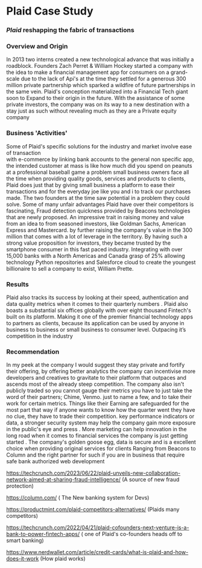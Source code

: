  # Plaid Case Study
   ###  *Plaid* reshapping the fabric of transactions
 
 
 
 
 ###  Overview and Origin
In 2013 two interns created a new technological advance that was initially a roadblock. 
Founders Zach Perret & William Hockey started a company with the idea to make a financial 
management app for consumers on a grand-scale
due to the lack of Api's at the time they settled for a generous 300 million private partnership which 
sparked a wildfire of future partnerships in the same vein.
Plaid's conception materialized into a Financial Tech giant soon to Expand to their origin in the
future. With the assistance of some private investors, the company was on its way to a new destination with a stay just as such without 
revealing much as they are a Private equity company 

### Business 'Activities'
Some of Plaid's specific solutions for the industry and market involve ease of transaction  
with e-commerce by linking bank accounts to the general non specific app, the intended customer at mass is like how much did you spend on peanuts at a professional baseball game 
a problem small business owners face all the time when providing quality goods, services and products to clients, Plaid does just that by giving small business a platform to 
ease their transactions and for the everyday joe like you and i to track our purchases made.
The two founders at the time saw potential in a problem they could solve. Some of many
 unfair advantages Plaid have over their competitors is fascinating, Fraud detection quickness provided by Beacons
technologies that are newly proposed. An impressive trait in raising money and value from an idea to from seasoned investors, like Goldman Sachs, American Express and Mastercard. by further raising the company's value in the 300 million that comes with a lot of leverage in the territory. By having such a strong value proposition for investors, they became trusted by the smartphone consumer in this fast paced industry.
Integrating with over 15,000 banks with a North Americas and Canada grasp of 25%
allowing technology Python repositories and Salesforce cloud to create the youngest billionaire to sell a company to exist, William Prette.


### Results
Plaid also tracks its success by looking at their speed, authentication and data quality metrics
when it comes to their quarterly numbers . Plaid also boasts a substantial six offices globally with over eight thousand Fintech's built
on its platform. Making it one of the premier financial technology apps to partners as clients,
because its application can be used by anyone in business to business or small business to 
consumer level. Outpacing it’s competition in the industry 

### Recommendation
In my peek at the company I would suggest they stay private and fortify their offering, by offering better analytics the company can incentivise more developers and creatives to gravitate to their platform that outpaces and ascends most of the already steep competition. The company also isn't publicly traded so you cannot gauge their metrics you have to just take the word of their partners; Chime, Venmo. just to name a few, and to take their work for certain metrics. Things like their Earning are safeguarded for the most part that way if anyone wants to know how the quarter went they have no clue, they have to trade their competition.
 key performance indicators or data, a stronger security system may help the company gain more exposure in the public's eye and press . More marketing can help innovation in the long road  when it comes to financial services the company is just getting started .
 The company's golden goose egg, data is secure and is a excellent choice when providing original services for 
clients Ranging from Beacons to Column and the right partner for such if you are in business that require safe bank authorized web development






https://techcrunch.com/2023/06/22/plaid-unveils-new-collaboration-network-aimed-at-sharing-fraud-intelligence/ (A source of new fraud protection)

https://column.com/ ( The New banking system for Devs)

https://productmint.com/plaid-competitors-alternatives/ (Plaids many competitors)

https://techcrunch.com/2022/04/21/plaid-cofounders-next-venture-is-a-bank-to-power-fintech-apps/ ( one of Plaid's co-founders heads off to smart banking)

https://www.nerdwallet.com/article/credit-cards/what-is-plaid-and-how-does-it-work (How plaid works)
